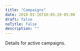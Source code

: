 ```yaml
---
title: "Campaigns"
date: 2018-01-16T10:05:20-05:00
draft: false
noTitle: false
description: ""
---
```


Details for active campaigns.